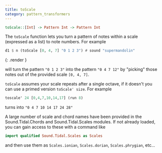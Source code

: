 ```yaml
---
title: toScale
category: pattern_transformers
---
```


~~~~ haskell
toScale::[Int] -> Pattern Int -> Pattern Int
~~~~

The `toScale` function lets you turn a pattern of notes within a scale (expressed as a
list) to note numbers.  For example 

~~~~ haskell
d1 $ n (toScale [0, 4, 7] "0 1 2 3") # sound "supermandolin"
~~~~
{: .render }

will turn the pattern `"0 1 2 3"` into the pattern `"0 4 7 12"` by "picking" those notes out of the provided
scale `[0, 4, 7]`.

`toScale` assumes your scale repeats after a single octave, if it doesn't you can use a primed version
`toScale' size`.  For example

~~~~ haskell
toscale' 24 [0,4,7,10,14,17] (run 8)
~~~~

turns into `"0 4 7 10 14 17 24 28"`

A large number of scale and chord names have been provided in the Sound.Tidal.Chords and Sound.Tidal.Scales modules.
If not already loaded, you can gain access to these with a command like

~~~~ haskell
import qualified Sound.Tidal.Scales as Scales
~~~~

and then use them as `Scales.ionian`, `Scales.dorian`, `Scales.phrygian`, etc...
